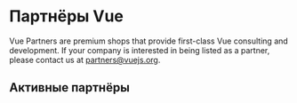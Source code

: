 # Партнёры Vue

Vue Partners are premium shops that provide first-class Vue consulting and development. If your company is interested in being listed as a partner, please contact us at [partners@vuejs.org](mailto:partners@vuejs.org).

## Активные партнёры

<community-partners-index/>
